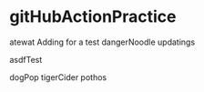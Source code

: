 # gitHubActionPractice

atewat
Adding for a test
dangerNoodle
updatings

asdfTest

dogPop
tigerCider
pothos
